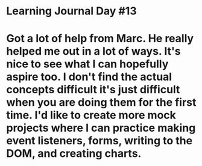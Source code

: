 # Learning Journal Day #13

<h1>   Got a lot of help from Marc. He really helped me out in a lot of ways. It's nice to see what I can hopefully aspire too.
       I don't find the actual concepts difficult it's just difficult when you are doing them for the first time. I'd like to
       create more mock projects where I can practice making event listeners, forms, writing to the DOM,  and creating charts.

</h1>
